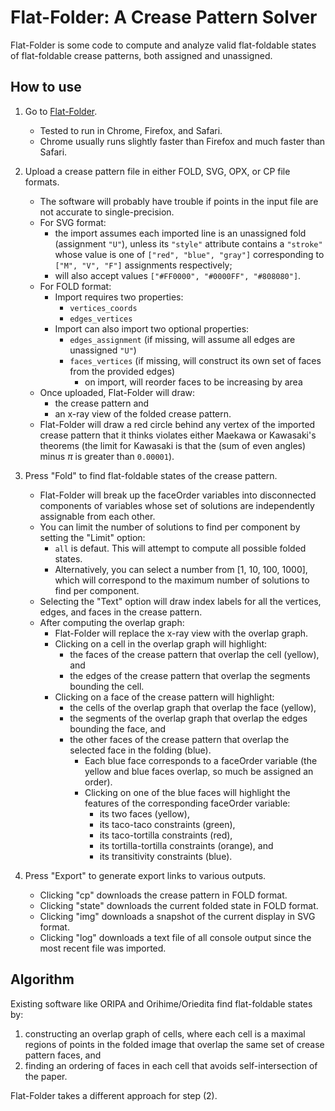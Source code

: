 # Flat-Folder: A Crease Pattern Solver

Flat-Folder is some code to compute and analyze valid flat-foldable states of
flat-foldable crease patterns, both assigned and unassigned. 

## How to use

1. Go to [Flat-Folder](https://origamimagiro.github.io/flat-folder/).
    - Tested to run in Chrome, Firefox, and Safari.
    - Chrome usually runs slightly faster than Firefox and much faster than Safari.

2. Upload a crease pattern file in either FOLD, SVG, OPX, or CP file formats.
    - The software will probably have trouble if points in the input file are
      not accurate to single-precision.
    - For SVG format:
        - the import assumes each imported line is an unassigned fold
          (assignment `"U"`), unless its `"style"` attribute contains a
          `"stroke"` whose value is one of `["red", "blue", "gray"]` 
          corresponding to `["M", "V", "F"]` assignments respectively;
        - will also accept values `["#FF0000", "#0000FF", "#808080"]`. 
    - For FOLD format: 
        - Import requires two properties:
            - `vertices_coords`
            - `edges_vertices`
        - Import can also import two optional properties: 
            - `edges_assignment` (if missing, will assume all edges are 
              unassigned `"U"`)
            - `faces_vertices` (if missing, will construct its own set of faces
              from the provided edges)
                - on import, will reorder faces to be increasing by area
    - Once uploaded, Flat-Folder will draw:
        - the crease pattern and
        - an x-ray view of the folded crease pattern.
    - Flat-Folder will draw a red circle behind any vertex of the imported 
      crease pattern that it thinks violates either Maekawa or
      Kawasaki's theorems (the limit for Kawasaki is that the (sum of even
      angles) minus $\pi$ is greater than `0.00001`).

3. Press "Fold" to find flat-foldable states of the crease pattern.
    - Flat-Folder will break up the faceOrder variables into disconnected 
      components of variables whose set of solutions are independently 
      assignable from each other.
    - You can limit the number of solutions to find per component by setting the
      "Limit" option:
        - `all` is defaut. This will attempt to compute all possible folded
          states.
        - Alternatively, you can select a number from [1, 10, 100, 1000], which
          will correspond to the maximum number of solutions to find per
          component.
    - Selecting the "Text" option will draw index labels for all the vertices,
      edges, and faces in the crease pattern.
    - After computing the overlap graph:
        - Flat-Folder will replace the x-ray view with the overlap graph.
        - Clicking on a cell in the overlap graph will highlight:
            - the faces of the crease pattern that overlap the cell (yellow), and
            - the edges of the crease pattern that overlap the segments bounding
              the cell.
        - Clicking on a face of the crease pattern will highlight:
            - the cells of the overlap graph that overlap the face (yellow),
            - the segments of the overlap graph that overlap the edges bounding
              the face, and
            - the other faces of the crease pattern that overlap the selected
              face in the folding (blue). 
                - Each blue face corresponds to a faceOrder variable (the yellow
                  and blue faces overlap, so much be assigned an order).
                - Clicking on one of the blue faces will highlight the
                  features of the corresponding faceOrder variable:
                    - its two faces (yellow),
                    - its taco-taco constraints (green),
                    - its taco-tortilla constraints (red),
                    - its tortilla-tortilla constraints (orange), and
                    - its transitivity constraints (blue).

4. Press "Export" to generate export links to various outputs.
    - Clicking "cp" downloads the crease pattern in FOLD format.
    - Clicking "state" downloads the current folded state in FOLD format.
    - Clicking "img" downloads a snapshot of the current display in SVG format.
    - Clicking "log" downloads a text file of all console output since the most
      recent file was imported.

## Algorithm

Existing software like ORIPA and Orihime/Oriedita find flat-foldable states by:

1. constructing an overlap graph of cells, where each cell is a maximal regions
   of points in the folded image that overlap the same set of crease pattern
   faces, and
2. finding an ordering of faces in each cell that avoids self-intersection of
   the paper.

Flat-Folder takes a different approach for step (2). 
